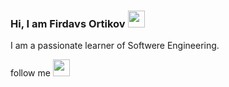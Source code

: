 ### Hi, I am Firdavs Ortikov <img src="https://media.giphy.com/media/hvRJCLFzcasrR4ia7z/giphy.gif" width="27px">

I am a passionate learner of Softwere Engineering.

follow me <img src="https://image.similarpng.com/very-thumbnail/2020/07/Linkedin-logo-transparent-PNG.png" width="27px">
